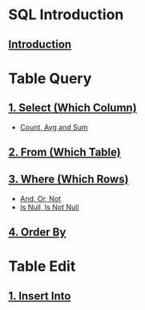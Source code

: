 # SQL Introduction
## [Introduction](https://github.com/yangshiteng/StatQuest-Study-Notes/blob/main/SQL/Introduction.md)

# Table Query

## [1. Select (Which Column)](https://github.com/yangshiteng/StatQuest-Study-Notes/blob/main/SQL/select.md)
  * [Count, Avg and Sum](https://github.com/yangshiteng/StatQuest-Study-Notes/blob/main/SQL/Count%2C%20Avg%20and%20Sum.md)
## [2. From (Which Table)](https://github.com/yangshiteng/StatQuest-Study-Notes/blob/main/Notes/SQL_join.md)
## [3. Where (Which Rows)](https://github.com/yangshiteng/StatQuest-Study-Notes/blob/main/SQL/where.md)
  * [And, Or, Not](https://github.com/yangshiteng/StatQuest-Study-Notes/blob/main/SQL/And%2C%20Or%2C%20Not.md)
  * [Is Null, Is Not Null]()
## [4. Order By](https://github.com/yangshiteng/StatQuest-Study-Notes/blob/main/SQL/Order_by.md)

# Table Edit

## [1. Insert Into](https://github.com/yangshiteng/StatQuest-Study-Notes/blob/main/SQL/Insert_into.md)
